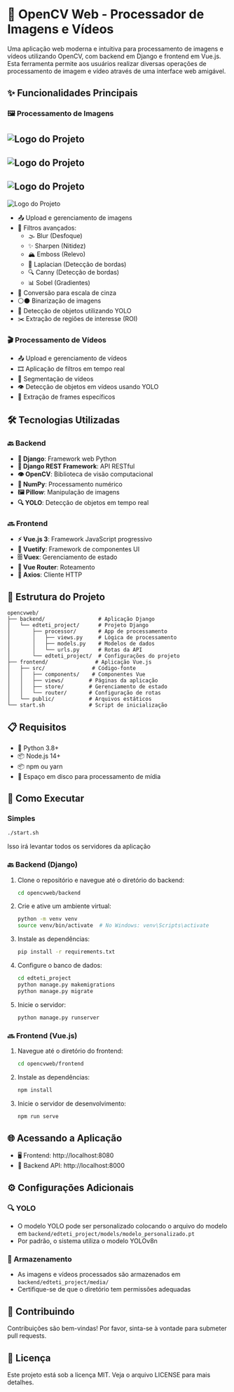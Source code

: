 # 🎯 OpenCV Web - Processador de Imagens e Vídeos

Uma aplicação web moderna e intuitiva para processamento de imagens e vídeos utilizando OpenCV, com backend em Django e frontend em Vue.js. Esta ferramenta permite aos usuários realizar diversas operações de processamento de imagem e vídeo através de uma interface web amigável.

## ✨ Funcionalidades Principais

### 🖼️ Processamento de Imagens

![Logo do Projeto](1.png)
---
![Logo do Projeto](2.png)
---
![Logo do Projeto](3.png)
---
![Logo do Projeto](4.png)

- 📤 Upload e gerenciamento de imagens
- 🧩 Filtros avançados:
  - 🌫️ Blur (Desfoque)
  - ✨ Sharpen (Nitidez)
  - 🏔️ Emboss (Relevo)
  - 📐 Laplacian (Detecção de bordas)
  - 🔍 Canny (Detecção de bordas)
  - 📊 Sobel (Gradientes)
- 🔘 Conversão para escala de cinza
- ⚪⚫ Binarização de imagens
- 🎯 Detecção de objetos utilizando YOLO
- ✂️ Extração de regiões de interesse (ROI)

### 🎬 Processamento de Vídeos

- 📤 Upload e gerenciamento de vídeos
- 🎞️ Aplicação de filtros em tempo real
- 🔪 Segmentação de vídeos
- 👁️ Detecção de objetos em vídeos usando YOLO
- 📸 Extração de frames específicos

## 🛠️ Tecnologias Utilizadas

### 🔙 Backend

- **🐍 Django**: Framework web Python
- **🔌 Django REST Framework**: API RESTful
- **👁️ OpenCV**: Biblioteca de visão computacional
- **🔢 NumPy**: Processamento numérico
- **🖼️ Pillow**: Manipulação de imagens
- **🔍 YOLO**: Detecção de objetos em tempo real

### 🔜 Frontend

- **⚡ Vue.js 3**: Framework JavaScript progressivo
- **🎨 Vuetify**: Framework de componentes UI
- **🗄️ Vuex**: Gerenciamento de estado
- **🧭 Vue Router**: Roteamento
- **📡 Axios**: Cliente HTTP

## 📂 Estrutura do Projeto

```
opencvweb/
├── backend/                 # Aplicação Django
│   └── edteti_project/      # Projeto Django
│       ├── processor/       # App de processamento
│       │   ├── views.py     # Lógica de processamento
│       │   ├── models.py    # Modelos de dados
│       │   └── urls.py      # Rotas da API
│       └── edteti_project/  # Configurações do projeto
├── frontend/               # Aplicação Vue.js
│   ├── src/               # Código-fonte
│   │   ├── components/    # Componentes Vue
│   │   ├── views/        # Páginas da aplicação
│   │   ├── store/        # Gerenciamento de estado
│   │   └── router/       # Configuração de rotas
│   └── public/           # Arquivos estáticos
└── start.sh              # Script de inicialização
```

## 📋 Requisitos

- 🐍 Python 3.8+
- 📦 Node.js 14+
- 📦 npm ou yarn
- 💾 Espaço em disco para processamento de mídia

## 🚀 Como Executar

### Simples
   ```bash
   ./start.sh
   ```
   Isso irá levantar todos os servidores da aplicação
### 🔙 Backend (Django)

1. Clone o repositório e navegue até o diretório do backend:

   ```bash
   cd opencvweb/backend
   ```
2. Crie e ative um ambiente virtual:

   ```bash
   python -m venv venv
   source venv/bin/activate  # No Windows: venv\Scripts\activate
   ```
3. Instale as dependências:

   ```bash
   pip install -r requirements.txt
   ```
4. Configure o banco de dados:

   ```bash
   cd edteti_project
   python manage.py makemigrations
   python manage.py migrate
   ```
5. Inicie o servidor:

   ```bash
   python manage.py runserver
   ```

### 🔜 Frontend (Vue.js)

1. Navegue até o diretório do frontend:

   ```bash
   cd opencvweb/frontend
   ```
2. Instale as dependências:

   ```bash
   npm install
   ```
3. Inicie o servidor de desenvolvimento:

   ```bash
   npm run serve
   ```

## 🌐 Acessando a Aplicação

- 🖥️ Frontend: http://localhost:8080
- 🔌 Backend API: http://localhost:8000

## ⚙️ Configurações Adicionais

### 🔍 YOLO

- O modelo YOLO pode ser personalizado colocando o arquivo do modelo em `backend/edteti_project/models/modelo_personalizado.pt`
- Por padrão, o sistema utiliza o modelo YOLOv8n

### 💾 Armazenamento

- As imagens e vídeos processados são armazenados em `backend/edteti_project/media/`
- Certifique-se de que o diretório tem permissões adequadas

## 👥 Contribuindo

Contribuições são bem-vindas! Por favor, sinta-se à vontade para submeter pull requests.

## 📄 Licença

Este projeto está sob a licença MIT. Veja o arquivo LICENSE para mais detalhes.
